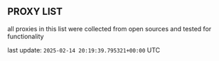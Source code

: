 ## PROXY LIST

all proxies in this list were collected from open sources and tested for functionality

last update: `2025-02-14 20:19:39.795321+00:00` UTC